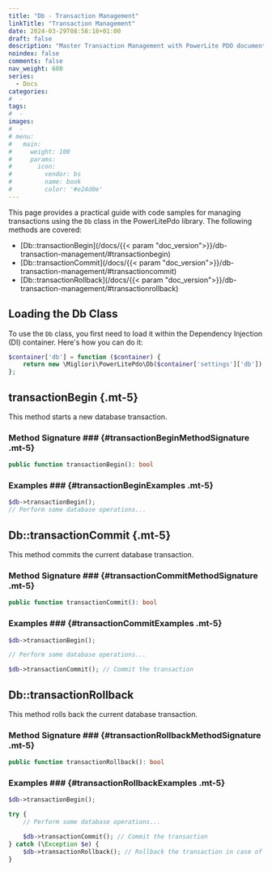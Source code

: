 ```yaml
---
title: "Db - Transaction Management"
linkTitle: "Transaction Management"
date: 2024-03-29T08:58:18+01:00
draft: false
description: "Master Transaction Management with PowerLite PDO documentation. Understand how to commit, rollback, and manage your database transactions efficiently."
noindex: false
comments: false
nav_weight: 600
series:
  - Docs
categories:
#  -
tags:
#  -
images:
#  -
# menu:
#   main:
#     weight: 100
#     params:
#       icon:
#         vendor: bs
#         name: book
#         color: '#e24d0e'
---
```


This page provides a practical guide with code samples for managing transactions using the `Db` class in the PowerLitePdo library. The following methods are covered:

- [Db::transactionBegin](/docs/{{< param "doc_version">}}/db-transaction-management/#transactionbegin)
- [Db::transactionCommit](/docs/{{< param "doc_version">}}/db-transaction-management/#transactioncommit)
- [Db::transactionRollback](/docs/{{< param "doc_version">}}/db-transaction-management/#transactionrollback)

<!--more-->

## Loading the Db Class

To use the `Db` class, you first need to load it within the Dependency Injection (DI) container. Here's how you can do it:

```php
$container['db'] = function ($container) {
    return new \Migliori\PowerLitePdo\Db($container['settings']['db']);
};
```

## transactionBegin {.mt-5}

This method starts a new database transaction.

### Method Signature ### {#transactionBeginMethodSignature .mt-5}

```php
public function transactionBegin(): bool
```

### Examples ### {#transactionBeginExamples .mt-5}

```php
$db->transactionBegin();
// Perform some database operations...
```

## Db::transactionCommit {.mt-5}

This method commits the current database transaction.

### Method Signature ### {#transactionCommitMethodSignature .mt-5}

```php
public function transactionCommit(): bool
```

### Examples ### {#transactionCommitExamples .mt-5}

```php
$db->transactionBegin();

// Perform some database operations...

$db->transactionCommit(); // Commit the transaction
```

## Db::transactionRollback

This method rolls back the current database transaction.

### Method Signature ### {#transactionRollbackMethodSignature .mt-5}

```php
public function transactionRollback(): bool
```

### Examples ### {#transactionRollbackExamples .mt-5}

```php
$db->transactionBegin();

try {
    // Perform some database operations...

    $db->transactionCommit(); // Commit the transaction
} catch (\Exception $e) {
    $db->transactionRollback(); // Rollback the transaction in case of an error
}
```

